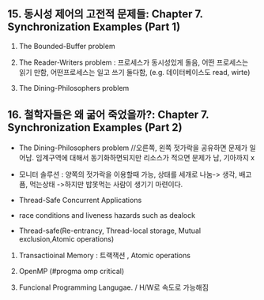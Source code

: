
## 15. 동시성 제어의 고전적 문제들: Chapter 7. Synchronization Examples (Part 1)

1. The Bounded-Buffer problem

2. The Reader-Writers problem : 프로세스가 동시성있게 돌음, 어떤 프로세스는 읽기 만함, 어떤프로세스는 일고 쓰기 둘다함, (e.g. 데이터베이스도 read, wirte)

3. The Dining-Philosophers problem

## 16. 철학자들은 왜 굶어 죽었을까?: Chapter 7. Synchronization Examples (Part 2)

- The Dining-Philosophers problem //오른쪽, 왼쪽 젓가락을 공유하면 문제가 일어남. 임계구역에 대해서 동기화하면되지만 리소스가 적으면 문제가 남, 기아까지 x

- 모니터 솔루션 : 양쪽의 젓가락을 이용할때 가능, 상태를 세개로 나눔-> 생각, 배고픔, 먹는상태 ->하지만 밥못먹는 사람이 생기기 마련이다.

- Thread-Safe Concurrent Applications

- race conditions and liveness hazards such as dealock

- Thread-safe(Re-entrancy, Thread-local storage, Mutual exclusion,Atomic operations)

1. Transactioinal Memory : 트랙잭션 , Atomic operations

2. OpenMP (#progma omp critical)

3. Funcional Programming Langugae. / H/W로 속도로 가능해짐